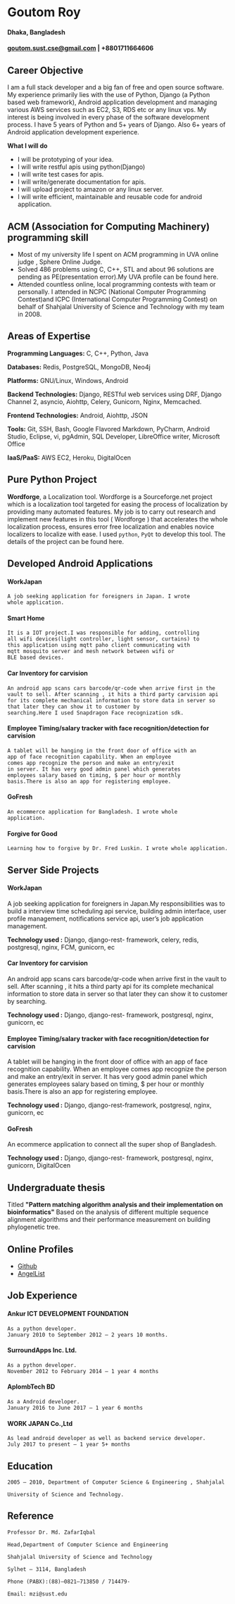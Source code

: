 # Goutom Roy

#### Dhaka, Bangladesh
#### goutom.sust.cse@gmail.com | +8801711664606

## Career Objective

I am a full stack developer and a big fan of free and open source software. My
experience primarily lies with the use of Python, Django (a Python based web
framework), Android application development and managing various AWS services
such as EC2, S3, RDS etc or any linux vps. My interest is being involved in every
phase of the software development process. I have 5 years of Python and 5+ years
of Django. Also 6+ years of Android application development experience.

**What I will do**

- I will be prototyping of your idea.
- I will write restful apis using python(Django)
- I will write test cases for apis.
- I will write/generate documentation for apis.
- I will upload project to amazon or any linux server.
- I will write efficient, maintainable and reusable code for android
    application.

## ACM (Association for Computing Machinery) programming skill


- Most of my university life I spent on ACM programming in UVA online judge ,
  Sphere Online Judge.
- Solved 486 problems using C, C++, STL and about 96 solutions are pending
  as PE(presentation error).My UVA profile can be found here.
- Attended countless online, local programming contests with team or
  personally. I attended in NCPC (National Computer Programming Contest)and ICPC   (International Computer Programming Contest) on behalf of Shahjalal University of Science and Technology with my team in 2008.

## Areas of Expertise



**Programming Languages:** C, C++, Python, Java


**Databases:** Redis, PostgreSQL, MongoDB, Neo4j

**Platforms:** GNU/Linux, Windows, Android

**Backend Technologies:** Django, RESTful web services using DRF, Django
Channel 2, asyncio, Aiohttp, Celery, Gunicorn,
Nginx, Memcached.

**Frontend Technologies:** Android, Aiohttp, JSON

**Tools:** Git, SSH, Bash, Google Flavored Markdown,
PyCharm, Android Studio, Eclipse, vi, pgAdmin, SQL
Developer, LibreOffice writer, Microsoft Office

**IaaS/PaaS:** AWS EC2, Heroku, DigitalOcen

## Pure Python Project


**Wordforge**, a Localization tool. Wordforge is a Sourceforge.net
project which is a localization tool targeted for easing the process of
localization by providing many automated features. My job is to carry out
research and implement new features in this tool ( Wordforge ) that
accelerates the whole localization process, ensures error free
localization and enables novice localizers to localize with ease. I used
`python`, `PyQt` to develop this tool. The details of the project can be found
here.

## Developed Android Applications

#### WorkJapan
```
A job seeking application for foreigners in Japan. I wrote
whole application.
```
#### Smart Home

```
It is a IOT project.I was responsible for adding, controlling
all wifi devices(light controller, light sensor, curtains) to
this application using mqtt paho client communicating with
mqtt mosquito server and mesh network between wifi or
BLE based devices.
```
#### Car Inventory for carvision 

```
An android app scans cars barcode/qr-code when arrive first in the vault to sell. After scanning , it hits a third party carvision api for its complete mechanical information to store data in server so that later they can show it to customer by
searching.Here I used Snapdragon Face recognization sdk.
```

#### Employee Timing/salary tracker with face recognition/detection for carvision

```
A tablet will be hanging in the front door of office with an
app of face recognition capability. When an employee
comes app recognize the person and make an entry/exit
in server. It has very good admin panel which generates
employees salary based on timing, $ per hour or monthly
basis.There is also an app for registering employee.
```

#### GoFresh 
```
An ecommerce application for Bangladesh. I wrote whole
application.
```
#### Forgive for Good 

```
Learning how to forgive by Dr. Fred Luskin. I wrote whole application.
```
## Server Side Projects

#### WorkJapan 

A job seeking application for foreigners in
Japan.My responsibilities was to build a
interview time scheduling api service, building
admin interface, user profile management,
notifications service api, user’s job application
management.


**Technology used :** Django, django-rest-
framework, celery, redis, postgresql, nginx,
FCM, gunicorn, ec

#### Car Inventory for carvision 

An android app scans cars barcode/qr-code
when arrive first in the vault to sell. After
scanning , it hits a third party api for its
complete mechanical information to store data
in server so that later they can show it to
customer by searching.

**Technology used :** Django, django-rest-
framework, postgresql, nginx, gunicorn, ec


#### Employee Timing/salary tracker with face recognition/detection for carvision

A tablet will be hanging in the front door of
office with an app of face recognition capability.
When an employee comes app recognize the
person and make an entry/exit in server. It has
very good admin panel which generates
employees salary based on timing, $ per hour or
monthly basis.There is also an app for
registering employee.

**Technology used :** Django, django-rest-framework, postgresql, nginx, gunicorn, ec

#### GoFresh 
An ecommerce application to connect all the super shop of Bangladesh.

**Technology used :** Django, django-rest-
framework, postgresql, nginx, gunicorn,
DigitalOcen

## Undergraduate thesis

Titled **"Pattern matching algorithm analysis and their implementation on
bioinformatics"** Based on the analysis of different multiple sequence alignment
algorithms and their performance measurement on building phylogenetic tree.

## Online Profiles

- [Github](https://github.com/goutomroy/)
- [AngelList](https://angel.co/goutom-roy)

## Job Experience

#### Ankur ICT DEVELOPMENT FOUNDATION 
```
As a python developer.  
January 2010 to September 2012 – 2 years 10 months.
```
#### SurroundApps Inc. Ltd.
```
As a python developer.  
November 2012 to February 2014 – 1 year 4 months
```

#### AplombTech BD
```
As a Android developer.  
January 2016 to June 2017 – 1 year 6 months
```

#### WORK JAPAN Co.,Ltd

```
As lead android developer as well as backend service developer.  
July 2017 to present – 1 year 5+ months
```

## Education
```
2005 – 2010, Department of Computer Science & Engineering , Shahjalal

University of Science and Technology.
```

## Reference

```
Professor Dr. Md. ZafarIqbal

Head,Department of Computer Science and Engineering

Shahjalal University of Science and Technology

Sylhet – 3114, Bangladesh

Phone (PABX):(88)–0821–713850 / 714479-

Email: mzi@sust.edu
```



